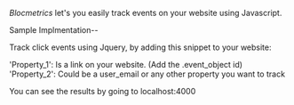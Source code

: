 *Blocmetrics* let's you easily track events on your website using Javascript.

Sample Implmentation--

Track click events using Jquery, by adding this snippet to your website:

<script>
  $(document).ready(function() {
    $(".event_object").on("click", function(e) {
      blocmetrics.track('NAME', 'Property_1', 'Property_2');
    });
  });    
</script>

'Property_1': Is a link on your website.  (Add the .event_object id)
'Property_2': Could be a user_email or any other property you want to track

You can see the results by going to localhost:4000

